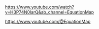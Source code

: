 
https://www.youtube.com/watch?v=H3P74N0IarQ&ab_channel=EquationMap

https://www.youtube.com/@EquationMap
